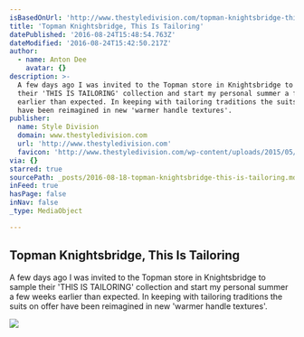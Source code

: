 ```yaml
---
isBasedOnUrl: 'http://www.thestyledivision.com/topman-knightsbridge-this-is-tailoring'
title: 'Topman Knightsbridge, This Is Tailoring'
datePublished: '2016-08-24T15:48:54.763Z'
dateModified: '2016-08-24T15:42:50.217Z'
author:
  - name: Anton Dee
    avatar: {}
description: >-
  A few days ago I was invited to the Topman store in Knightsbridge to sample
  their 'THIS IS TAILORING' collection and start my personal summer a few weeks
  earlier than expected. In keeping with tailoring traditions the suits on offer
  have been reimagined in new 'warmer handle textures'.
publisher:
  name: Style Division
  domain: www.thestyledivision.com
  url: 'http://www.thestyledivision.com'
  favicon: 'http://www.thestyledivision.com/wp-content/uploads/2015/05/favicon2-copy.png'
via: {}
starred: true
sourcePath: _posts/2016-08-18-topman-knightsbridge-this-is-tailoring.md
inFeed: true
hasPage: false
inNav: false
_type: MediaObject

---
```

<article style=""><h1>Topman Knightsbridge, This Is Tailoring</h1><p>A few days ago I was invited to the Topman store in Knightsbridge to sample their 'THIS IS TAILORING' collection and start my personal summer a few weeks earlier than expected. In keeping with tailoring traditions the suits on offer have been reimagined in new 'warmer handle textures'.</p><img src="http://www.thestyledivision.com/wp-content/uploads/2016/05/topman-knightsbridge-this-is-tailoring-style-blog-29.jpg" /></article>